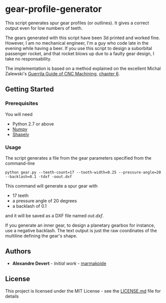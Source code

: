 # gear-profile-generator

This script generates spur gear profiles (or outlines). It gives a correct output
even for low numbers of teeth. 

The gears generated with this script have been 3d printed and worked fine. 
However, I am no mechanical engineer, I'm a guy who code late in the evening
while having a beer. If you use this script to design a suborbital passenger 
rocket, and that rocket blows up due to a faulty gear design, I take no 
responsability.

The implementation is based on a method explained on the excellent Michal 
Zalewski's [Guerrila Guide of CNC Machining](http://lcamtuf.coredump.cx/gcnc),
[chapter 6](http://lcamtuf.coredump.cx/gcnc/ch6).

## Getting Started

### Prerequisites

You will need

* Python 2.7 or above
* [Numpy](http://www.numpy.org)
* [Shapely](https://github.com/Toblerity/Shapely)


### Usage

The script generates a file from the gear parameters specified from the command-line

```
python gear.py --teeth-count=17 --tooth-width=0.25 --pressure-angle=20 --backlash=0.1 -tdxf -oout.dxf
```

This command will generate a spur gear with 

* 17 teeth
* a pressure angle of 20 degrees
* a backlash of 0.1

and it will be saved as a DXF file named *out.dxf*.

If you generate an inner gear, to design a planetary gearbox for instance, use
a negative backlash. The text output is just the raw coordinates of the multiline
defining the gear's shape.

## Authors

* **Alexandre Devert** - *Initial work* - [marmakoide](https://github.com/marmakoide)

## License

This project is licensed under the MIT License - see the [LICENSE.md](LICENSE.md) file for details

